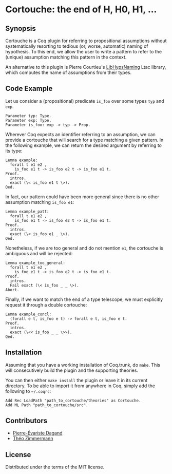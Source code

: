 # Cortouche: the end of H, H0, H1, ...


## Synopsis

Cortouche is a Coq plugin for referring to propositional assumptions
without systematically resorting to tedious (or, worse, automatic)
naming of hypothesis. To this end, we allow the user to write a
pattern to refer to the (unique) assumption matching this pattern in
the context.

An alternative to this plugin is Pierre Courtieu's
[LibHypsNaming](http://cedric.cnam.fr/~courtiep/downloads/LibHypsNaming.v)
Ltac library, which computes the name of assumptions from their types.

## Code Example

Let us consider a (propositional) predicate `is_foo` over some types
`typ` and `exp`.

    Parameter typ: Type.
    Parameter exp: Type.
    Parameter is_foo: exp -> typ -> Prop.

Wherever Coq expects an identifier referring to an assumption, we can
provide a cortouche that will search for a type matching a given
pattern. In the following example, we can return the desired argument
by referring to its type:

    Lemma example: 
      forall t e1 e2 , 
        is_foo e1 t -> is_foo e2 t -> is_foo e1 t.
    Proof.
      intros.
      exact (\< is_foo e1 t \>).
    Qed.

In fact, our pattern could have been more general since there is no
other assumption matching `is_foo e1`:

    Lemma example_patt: 
      forall t e1 e2 , 
        is_foo e1 t -> is_foo e2 t -> is_foo e1 t.
    Proof.
      intros.
      exact (\< is_foo e1 _ \>).
    Qed.

Nonetheless, if we are too general and do not mention `e1`, the
cortouche is ambiguous and will be rejected:

    Lemma example_too_general: 
      forall t e1 e2 , 
        is_foo e1 t -> is_foo e2 t -> is_foo e1 t.
    Proof.
      intros.
      Fail exact (\< is_foo _ _ \>).
    Abort.

Finally, if we want to match the end of a type telescope, we must
explicitly request it through a double cortouche:

    Lemma example_concl: 
      (forall e t, is_foo e t) -> forall e t, is_foo e t.
    Proof.
      intros.
      exact (\<< is_foo _ _ \>>).
    Qed.

## Installation

Assuming that you have a working installation of Coq.trunk, do `make`.
This will consecutively build the plugin and the supporting theories.

You can then either `make install` the plugin or leave it in its
current directory. To be able to import it from anywhere in Coq,
simply add the following to `~/.coqrc`:

    Add Rec LoadPath "path_to_cortouche/theories" as Cortouche.
    Add ML Path "path_to_cortouche/src".

## Contributors

+ [Pierre-Évariste Dagand](https://pages.lip6.fr/Pierre-Evariste.Dagand/)
+ [Théo Zimmermann](http://www.theozimmermann.net/fr/)

## License

Distributed under the terms of the MIT license.
